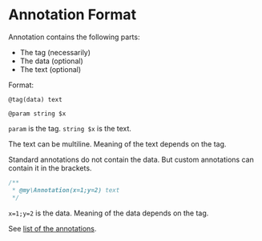 # Annotation Format

Annotation contains the following parts:
 
* The tag (necessarily)
* The data (optional)
* The text (optional)

Format:

```
@tag(data) text
```

```
@param string $x
```

`param` is the tag.
`string $x` is the text.

The text can be multiline.
Meaning of the text depends on the tag.

Standard annotations do not contain the data.
But custom annotations can contain it in the brackets.

```php
/**
 * @my\Annotation(x=1;y=2) text
 */
```

`x=1;y=2` is the data.
Meaning of the data depends on the tag.

See [list of the annotations](tags.md).